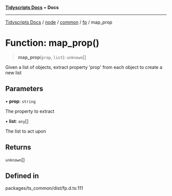 [**Tidyscripts Docs**](../../../../../../../README.md) • **Docs**

***

[Tidyscripts Docs](../../../../../../../globals.md) / [node](../../../../../README.md) / [common](../../../README.md) / [fp](../README.md) / map\_prop

# Function: map\_prop()

> **map\_prop**(`prop`, `list`): `unknown`[]

Given a list of objects, extract property 'prop' from each object
to create a new list

## Parameters

• **prop**: `string`

The property to extract

• **list**: `any`[]

The list to act upon

## Returns

`unknown`[]

## Defined in

packages/ts\_common/dist/fp.d.ts:111

